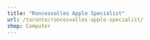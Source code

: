 ```yaml
---
title: "Roncesvalles Apple Specialist"
url: /toronto/roncesvalles-apple-specialist/
shop: Computer
---
```


